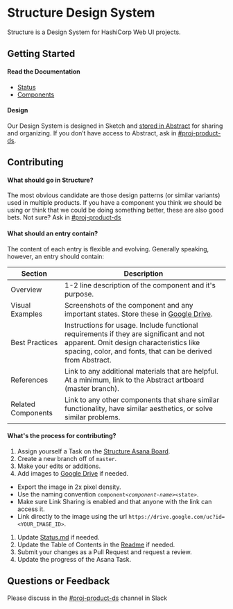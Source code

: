 # Structure Design System

Structure is a Design System for HashiCorp Web UI projects.

## Getting Started

#### Read the Documentation

- [Status](docs/status.md)
- [Components](docs/components)

#### Design

Our Design System is designed in Sketch and [stored in Abstract](https://share.goabstract.com/0b159f72-b8fb-4441-9ccc-65a1a4ec995d) for sharing and organizing. If you don’t have access to Abstract, ask in [#proj-product-ds](https://hashicorp.slack.com/messages/C7KTUHNUS/).

## Contributing

#### What should go in Structure?

The most obvious candidate are those design patterns (or similar variants) used in multiple products. If you have a component you think we should be using or think that we could be doing something better, these are also good bets. Not sure? Ask in [#proj-product-ds](https://hashicorp.slack.com/messages/C7KTUHNUS/)

#### What should an entry contain?

The content of each entry is flexible and evolving. Generally speaking, however, an entry should contain:

| Section | Description | 
| --- | --- |
| Overview | 1-2 line description of the component and it's purpose. |
| Visual Examples | Screenshots of the component and any important states. Store these in [Google Drive](https://drive.google.com/drive/folders/11vuTznb1M-_SFxSILxqjdkF_R8g7p9ya). | 
| Best Practices | Instructions for usage. Include functional requirements if they are significant and not apparent. Omit design characteristics like spacing, color, and fonts, that can be derived from Abstract. | 
| References | Link to any additional materials that are helpful. At a minimum, link to the Abstract artboard (master branch). |
| Related Components | Link to any other components that share similar functionality, have similar aesthetics, or solve similar problems. | 

#### What's the process for contributing? 

1. Assign yourself a Task on the [Structure Asana Board](https://app.asana.com/0/932595914516336/board).
1. Create a new branch off of `master`. 
1. Make your edits or additions. 
1. Add images to [Google Drive](https://drive.google.com/drive/folders/11vuTznb1M-_SFxSILxqjdkF_R8g7p9ya) if needed. 
  - Export the image in 2x pixel density.
  - Use the naming convention `component`_`<component-name>`_`<state>`.
  - Make sure Link Sharing is enabled and that anyone with the link can access it.
  - Link directly to the image using the url `https://drive.google.com/uc?id=<YOUR_IMAGE_ID>`.
1. Update [Status.md](docs/status.md) if needed.
1. Update the Table of Contents in the [Readme](docs/components/README.md) if needed.
1. Submit your changes as a Pull Request and request a review. 
1. Update the progress of the Asana Task.

## Questions or Feedback

Please discuss in the [#proj-product-ds](https://hashicorp.slack.com/messages/C7KTUHNUS/) channel in Slack

